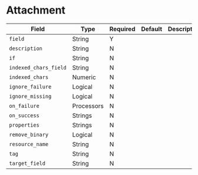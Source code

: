 # Attachment

|Field|Type|Required|Default|Description|
|---|---|---|---|---|
|`field`|String|Y|||
|`description`|String|N|||
|`if`|String|N|||
|`indexed_chars_field`|String|N|||
|`indexed_chars`|Numeric|N|||
|`ignore_failure`|Logical|N|||
|`ignore_missing`|Logical|N|||
|`on_failure`|Processors|N|||
|`on_success`|Strings|N|||
|`properties`|Strings|N|||
|`remove_binary`|Logical|N|||
|`resource_name`|String|N|||
|`tag`|String|N|||
|`target_field`|String|N|||
